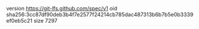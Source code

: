 version https://git-lfs.github.com/spec/v1
oid sha256:3cc87df90deb3b4f7e2577f24214cb785dac487313b6b7b5e0b3339ef0eb5c21
size 7297
